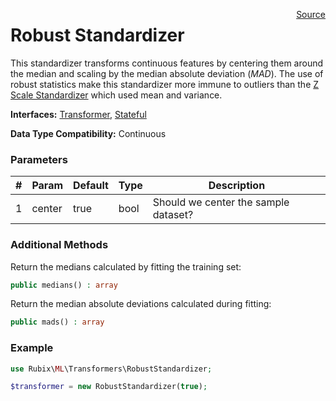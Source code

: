 <span style="float:right;"><a href="https://github.com/RubixML/RubixML/blob/master/src/Transformers/RobustStandardizer.php">Source</a></span>

# Robust Standardizer
This standardizer transforms continuous features by centering them around the median and scaling by the median absolute deviation (*MAD*). The use of robust statistics make this standardizer more immune to outliers than the [Z Scale Standardizer](#z-scale-standardizer) which used mean and variance.

**Interfaces:** [Transformer](api.md#transformer), [Stateful](api.md#stateful)

**Data Type Compatibility:** Continuous

### Parameters
| # | Param | Default | Type | Description |
|---|---|---|---|---|
| 1 | center | true | bool | Should we center the sample dataset? |

### Additional Methods
Return the medians calculated by fitting the training set:
```php
public medians() : array
```

Return the median absolute deviations calculated during fitting:
```php
public mads() : array
```

### Example
```php
use Rubix\ML\Transformers\RobustStandardizer;

$transformer = new RobustStandardizer(true);
```